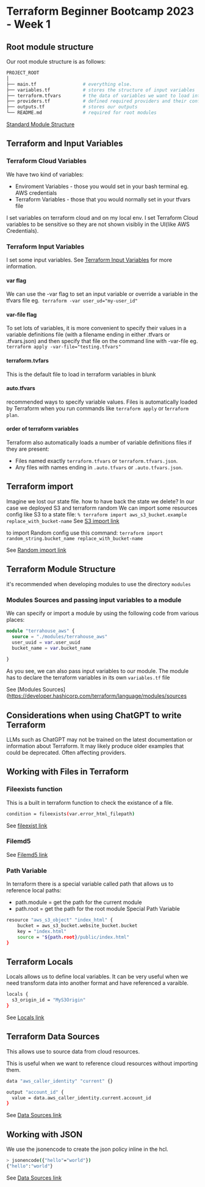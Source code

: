 # Terraform Beginner Bootcamp 2023 - Week 1

## Root module structure

Our root module structure is as follows:
```sh
PROJECT_ROOT
│
├── main.tf                 # everything else.
├── variables.tf            # stores the structure of input variables
├── terraform.tfvars        # the data of variables we want to load into our terraform project
├── providers.tf            # defined required providers and their configuration
├── outputs.tf              # stores our outputs
└── README.md               # required for root modules
```

[Standard Module Structure](https://developer.hashicorp.com/terraform/language/modules/develop/structure)

## Terraform and Input Variables
### Terraform Cloud Variables
We have two kind of variables:
- Enviroment Variables - those you would set in your bash terminal eg. AWS credentials
- Terraform Variables - those that you would normally set in your tfvars file


I set variables on terraform cloud and on my local env.
I set Terraform Cloud variables to be sensitive so they are not shown visibliy in the UI(like AWS Credentials).

### Terraform Input Variables
I set some input variables.
See [Terraform Input Variables](https://developer.hashicorp.com/terraform/language/values/variables) for more information.


#### var flag
We can use the -var flag to set an input variable or override a variable in the tfvars file eg.``` terraform -var user_ud="my-user_id"```

#### var-file flag
To set lots of variables, it is more convenient to specify their values in a variable definitions file (with a filename ending in either .tfvars or .tfvars.json) and then specify that file on the command line with -var-file eg. ```terraform apply -var-file="testing.tfvars"```

#### terraform.tvfars
This is the default file to load in terraform variables in blunk

#### auto.tfvars
recommended ways to specify variable values. Files is automatically loaded by Terraform when you run commands like ```terraform apply``` or t```erraform plan```. 

#### order of terraform variables
Terraform also automatically loads a number of variable definitions files if they are present:

- Files named exactly ```terraform.tfvars``` or ```terraform.tfvars.json```.
- Any files with names ending in ```.auto.tfvars``` or ```.auto.tfvars.json```.



## Terraform import
Imagine we lost our state file. how to have back the state we delete?
In our case we deployed S3 and terraform random
We can import some resources config like S3 to a state file:
```% terraform import aws_s3_bucket.example replace_with_bucket-name```
See [S3 import link](https://registry.terraform.io/providers/hashicorp/aws/latest/docs/resources/s3_bucket)

to import Random config use this command: ```terraform import random_string.bucket_name replace_with_bucket-name```

See [Random import link](https://registry.terraform.io/providers/hashicorp/random/latest/docs/resources/string#import)

## Terraform Module Structure
it's recommended when developing modules to use the directory `modules`
### Modules Sources and passing input variables to a module
We can specify or import a module by using the following code from various places:
```terraform
module "terrahouse_aws" {
  source = "./modules/terrahouse_aws"
  user_uuid = var.user_uuid
  bucket_name = var.bucket_name
  
}
```
As you see, we can also pass input variables to our module.
The module has to declare the terraform variables in its own ```variables.tf``` file

See [Modules Sources](https://developer.hashicorp.com/terraform/language/modules/sources

## Considerations when using ChatGPT to write Terraform
LLMs such as ChatGPT may not be trained on the latest documentation or information about Terraform.
It may likely produce older examples that could be deprecated. Often affecting providers.

## Working with Files in Terraform
### Fileexists function
This is a built in terraform function to check the existance of a file.
```sh
condition = fileexists(var.error_html_filepath)
```

See [fileexist link](https://developer.hashicorp.com/terraform/language/functions/fileexists)

### Filemd5
See [Filemd5 link](https://developer.hashicorp.com/terraform/language/functions/filemd5)

### Path Variable
In terraform there is a special variable called path that allows us to reference local paths:

- path.module = get the path for the current module
- path.root = get the path for the root module Special Path Variable

```sh
resource "aws_s3_object" "index_html" { 
    bucket = aws_s3_bucket.website_bucket.bucket 
    key = "index.html" 
    source = "${path.root}/public/index.html" 
}
```

## Terraform Locals
Locals allows us to define local variables. It can be very useful when we need transform data into another format and have referenced a varaible.

```sh
locals {
  s3_origin_id = "MyS3Origin"
}
```
See [Locals link](https://developer.hashicorp.com/terraform/language/values/locals)

## Terraform Data Sources
This allows use to source data from cloud resources.

This is useful when we want to reference cloud resources without importing them.

```sh
data "aws_caller_identity" "current" {}

output "account_id" {
  value = data.aws_caller_identity.current.account_id
}
```
See [Data Sources link](https://developer.hashicorp.com/terraform/language/data-sources)

## Working with JSON
We use the jsonencode to create the json policy inline in the hcl.

```sh
> jsonencode({"hello"="world"})
{"hello":"world"}
```
See [Data Sources link](https://developer.hashicorp.com/terraform/language/functions/jsonencode)
